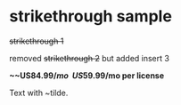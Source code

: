 # strikethrough sample

~~strikethrough 1~~

removed ~~strikethrough 2~~ but added insert 3

**~~US$84.99/mo~~ US$59.99/mo per license**

Text with \~tilde.
